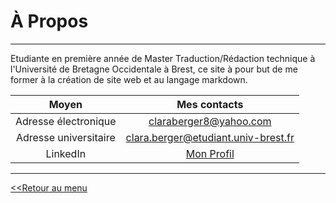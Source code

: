 # À Propos
------------------------------------------
Etudiante en première année de Master Traduction/Rédaction technique à l'Université de Bretagne Occidentale à Brest, ce site à pour but de me former à la création de site web et au langage markdown. 

Moyen | Mes contacts
:------:|:-------:
Adresse électronique | claraberger8@yahoo.com
Adresse universitaire | clara.berger@etudiant.univ-brest.fr
LinkedIn | [Mon Profil](https://www.linkedin.com/in/clara-berger-576701230/)

---------------------------------------------
[<<Retour au menu](index.md)
